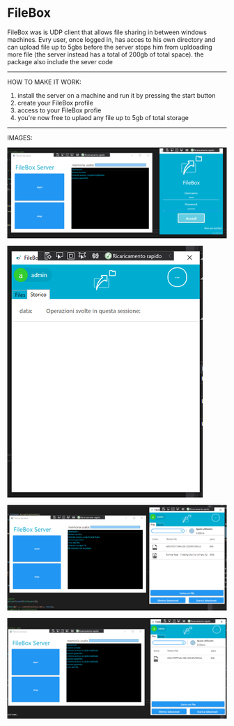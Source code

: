 # FileBox
 FileBox was is UDP client that allows file sharing in between windows machines. Evry user, once logged in, has acces to his own directory and can upload file up to 5gbs before the server stops him from upldoading more file (the server instead has a total of 200gb of total space). the package also include the sever code 
 
 --------------------------------------------------------------------------------------------------------------------------------------------------------------------------------

HOW TO MAKE IT WORK:
1. install the server on a machine and run it by pressing the start button
2. create your FileBox profile
3. access to your FileBox profie
4. you're now free to uplaod any file up to 5gb of total storage

 --------------------------------------------------------------------------------------------------------------------------------------------------------------------------------

IMAGES:

![alt text](https://github.com/VR3ED/FIleBox/blob/main/screenshots/Cattura.PNG?raw=true)

![alt text](https://github.com/VR3ED/FIleBox/blob/main/screenshots/Cattura3.PNG?raw=true)

![alt text](https://github.com/VR3ED/FIleBox/blob/main/screenshots/Cattura4.PNG?raw=true)

![alt text](https://github.com/VR3ED/FIleBox/blob/main/screenshots/Cattura1.PNG?raw=true)
